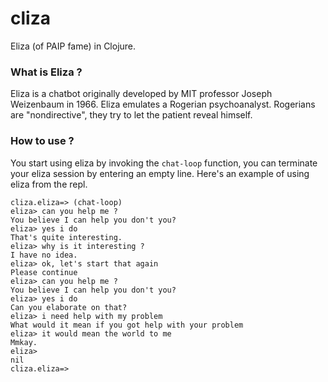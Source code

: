 # cliza
Eliza (of PAIP fame) in Clojure.

### What is Eliza ?
Eliza is a chatbot originally developed by MIT professor Joseph Weizenbaum in 1966.
Eliza emulates a Rogerian psychoanalyst. Rogerians are "nondirective", they try to let the patient reveal himself.

### How to use ?

You start using eliza by invoking the ```chat-loop``` function, you can terminate your eliza session by entering an empty line.
Here's an example of using eliza from the repl.

```
cliza.eliza=> (chat-loop)
eliza> can you help me ?
You believe I can help you don't you?
eliza> yes i do
That's quite interesting.
eliza> why is it interesting ?
I have no idea.
eliza> ok, let's start that again
Please continue
eliza> can you help me ?
You believe I can help you don't you?
eliza> yes i do
Can you elaborate on that?
eliza> i need help with my problem
What would it mean if you got help with your problem
eliza> it would mean the world to me
Mmkay.
eliza>
nil
cliza.eliza=>
```